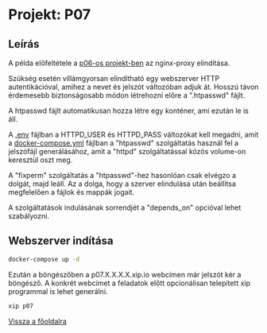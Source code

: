 # Projekt: P07

## Leírás

A példa előfeltétele a [p06-os projekt-ben](../p06/README.md) az nginx-proxy elindítása.

Szükség esetén villámgyorsan elindítható egy webszerver HTTP autentikációval,
amihez a nevet és jelszót változóban adjuk át. Hosszú távon érdemesebb biztonságosabb módon
létrehozni előre a ".htpasswd" fájlt.

A htpasswd fájlt automatikusan hozza létre egy konténer, ami ezután le is áll.

A [.env](https://github.com/itsziget/learn-docker/tree/master/projects/p07/.env) fájlban
a HTTPD_USER és HTTPD_PASS változókat kell megadni, amit a [docker-compose.yml](https://github.com/itsziget/learn-docker/tree/master/projects/p07/) fájlban
a "htpasswd" szolgáltatás használ fel a jelszófájl generálásához, amit a "httpd"
szolgáltatással közös volume-on keresztül oszt meg.


A "fixperm" szolgáltatás a "htpasswd"-hez hasonlóan csak elvégzo a dolgát, majd leáll.
Az a dolga, hogy a szerver elindulása után beállítsa megfelelően a fájlok és mappák jogait.

A szolgáltatások indulásának sorrendjét a "depends_on" opcióval lehet szabályozni.

## Webszerver indítása

```bash
docker-compose up -d
```

Ezután a böngészőben a p07.X.X.X.X.xip.io webcímen már jelszót kér a böngésző.
A konkrét webcímet a feladatok előtt opcionálisan telepített xip programmal is lehet generálni.

```bash
xip p07
```


[Vissza a főoldalra](../../README.md)